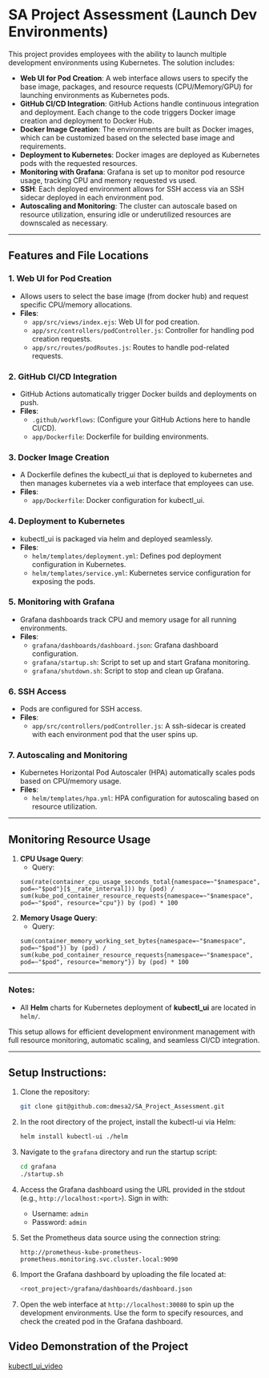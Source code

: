 # SA Project Assessment (Launch Dev Environments)

This project provides employees with the ability to launch multiple development environments using Kubernetes. The solution includes:

- **Web UI for Pod Creation**: A web interface allows users to specify the base image, packages, and resource requests (CPU/Memory/GPU) for launching environments as Kubernetes pods.
- **GitHub CI/CD Integration**: GitHub Actions handle continuous integration and deployment. Each change to the code triggers Docker image creation and deployment to Docker Hub.
- **Docker Image Creation**: The environments are built as Docker images, which can be customized based on the selected base image and requirements.
- **Deployment to Kubernetes**: Docker images are deployed as Kubernetes pods with the requested resources.
- **Monitoring with Grafana**: Grafana is set up to monitor pod resource usage, tracking CPU and memory requested vs used.
- **SSH**: Each deployed environment allows for SSH access via an SSH sidecar deployed in each environment pod.
- **Autoscaling and Monitoring**: The cluster can autoscale based on resource utilization, ensuring idle or underutilized resources are downscaled as necessary.

---

## Features and File Locations

### 1. **Web UI for Pod Creation**

- Allows users to select the base image (from docker hub) and request specific CPU/memory allocations.
- **Files**:
  - `app/src/views/index.ejs`: Web UI for pod creation.
  - `app/src/controllers/podController.js`: Controller for handling pod creation requests.
  - `app/src/routes/podRoutes.js`: Routes to handle pod-related requests.

### 2. **GitHub CI/CD Integration**

- GitHub Actions automatically trigger Docker builds and deployments on push.
- **Files**:
  - `.github/workflows`: (Configure your GitHub Actions here to handle CI/CD).
  - `app/Dockerfile`: Dockerfile for building environments.

### 3. **Docker Image Creation**

- A Dockerfile defines the kubectl_ui that is deployed to kubernetes and then manages kubernetes via a web interface that employees can use.
- **Files**:
  - `app/Dockerfile`: Docker configuration for kubectl_ui.

### 4. **Deployment to Kubernetes**

- kubectl_ui is packaged via helm and deployed seamlessly.
- **Files**:
  - `helm/templates/deployment.yml`: Defines pod deployment configuration in Kubernetes.
  - `helm/templates/service.yml`: Kubernetes service configuration for exposing the pods.

### 5. **Monitoring with Grafana**

- Grafana dashboards track CPU and memory usage for all running environments.
- **Files**:
  - `grafana/dashboards/dashboard.json`: Grafana dashboard configuration.
  - `grafana/startup.sh`: Script to set up and start Grafana monitoring.
  - `grafana/shutdown.sh`: Script to stop and clean up Grafana.

### 6. **SSH Access**

- Pods are configured for SSH access.
- **Files**:
  - `app/src/controllers/podController.js`: A ssh-sidecar is created with each environment pod that the user spins up.

### 7. **Autoscaling and Monitoring**

- Kubernetes Horizontal Pod Autoscaler (HPA) automatically scales pods based on CPU/memory usage.
- **Files**:
  - `helm/templates/hpa.yml`: HPA configuration for autoscaling based on resource utilization.

---

## Monitoring Resource Usage

1. **CPU Usage Query**:
   - Query:
   ```
   sum(rate(container_cpu_usage_seconds_total{namespace=~"$namespace", pod=~"$pod"}[$__rate_interval])) by (pod) /
   sum(kube_pod_container_resource_requests{namespace=~"$namespace", pod=~"$pod", resource="cpu"}) by (pod) * 100
   ```
2. **Memory Usage Query**:
   - Query:
   ```
   sum(container_memory_working_set_bytes{namespace=~"$namespace", pod=~"$pod"}) by (pod) /
   sum(kube_pod_container_resource_requests{namespace=~"$namespace", pod=~"$pod", resource="memory"}) by (pod) * 100
   ```

---

### Notes:

- All **Helm** charts for Kubernetes deployment of **kubectl_ui** are located in `helm/`.

This setup allows for efficient development environment management with full resource monitoring, automatic scaling, and seamless CI/CD integration.

---

## Setup Instructions:

1. Clone the repository:

   ```bash
   git clone git@github.com:dmesa2/SA_Project_Assessment.git
   ```

2. In the root directory of the project, install the kubectl-ui via Helm:

   ```bash
   helm install kubectl-ui ./helm
   ```

3. Navigate to the `grafana` directory and run the startup script:

   ```bash
   cd grafana
   ./startup.sh
   ```

4. Access the Grafana dashboard using the URL provided in the stdout (e.g., `http://localhost:<port>`). Sign in with:

   - Username: `admin`
   - Password: `admin`

5. Set the Prometheus data source using the connection string:

   ```text
   http://prometheus-kube-prometheus-prometheus.monitoring.svc.cluster.local:9090
   ```

6. Import the Grafana dashboard by uploading the file located at:

   ```bash
   <root_project>/grafana/dashboards/dashboard.json
   ```

7. Open the web interface at `http://localhost:30080` to spin up the development environments. Use the form to specify resources, and check the created pod in the Grafana dashboard.

## Video Demonstration of the Project

[kubectl_ui_video](www.youtube.com)
